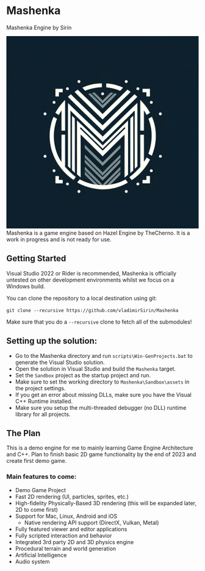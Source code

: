# Mashenka
Mashenka Engine by Sirin

![Mashenka](/Resources/Branding/MashenkaLogo.png?raw=true "Mashenka")
Mashenka is a game engine based on Hazel Engine by TheCherno. It is a work in progress and is not ready for use.

## Getting Started
Visual Studio 2022 or Rider is recommended, Mashenka is officially untested on other development environments whilst we focus on a Windows build.

You can clone the repository to a local destination using git:

`git clone --recursive https://github.com/vladimirSirin/Mashenka`

Make sure that you do a `--recursive` clone to fetch all of the submodules!

## Setting up the solution:
- Go to the Mashenka directory and run `scripts\Win-GenProjects.bat` to generate the Visual Studio solution.
- Open the solution in Visual Studio and build the `Mashenka` target.
- Set the `Sandbox` project as the startup project and run.
- Make sure to set the working directory to `Mashenka\Sandbox\assets` in the project settings.
- If you get an error about missing DLLs, make sure you have the Visual C++ Runtime installed.
- Make sure you setup the multi-threaded debugger (no DLL) runtime library for all projects.

## The Plan
This is a demo engine for me to mainly learning Game Engine Architecture and C++.
Plan to finish basic 2D game functionality by the end of 2023 and create first demo game.

### Main features to come:
- Demo Game Project
- Fast 2D rendering (UI, particles, sprites, etc.)
- High-fidelity Physically-Based 3D rendering (this will be expanded later, 2D to come first)
- Support for Mac, Linux, Android and iOS
    - Native rendering API support (DirectX, Vulkan, Metal)
- Fully featured viewer and editor applications
- Fully scripted interaction and behavior
- Integrated 3rd party 2D and 3D physics engine
- Procedural terrain and world generation
- Artificial Intelligence
- Audio system
